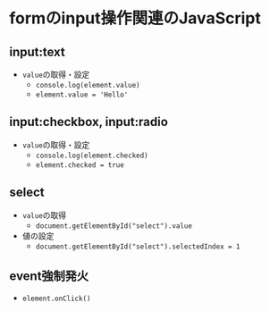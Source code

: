 # formのinput操作関連のJavaScript

## input:text
- `value`の取得・設定
    - `console.log(element.value)`
    - `element.value = 'Hello'`

## input:checkbox, input:radio
- `value`の取得・設定
    - `console.log(element.checked)`
    - `element.checked = true`

## select
- `value`の取得
    - `document.getElementById("select").value`
- 値の設定
    - `document.getElementById("select").selectedIndex = 1`

## event強制発火
- `element.onClick()`

